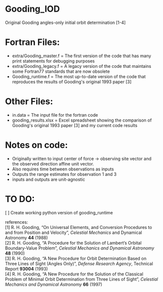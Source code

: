 # Gooding_IOD
Original Gooding angles-only initial orbit determination [1-4]

# Fortran Files:
- extra/Gooding_master.f = The first version of the code that has many print statements for debugging purposes
- extra/Gooding_legacy.f =  A legacy version of the code that maintains some Fortran77 standards that are now obsolete
- Gooding_runtime.f = The most up-to-date version of the code that reproduces the results of Gooding's original 1993 paper [3]

# Other Files:
- in.data = The input file for the fortran code
- gooding_results.xlsx = Excel spreadsheet showing the comparison of Gooding's original 1993 paper [3] and my current code results

# Notes on code:
- Originally written to input center of force -> observing site vector and the observed direction affine unit vector.
- Also requires time between observations as inputs
- Outputs the range estimates for observation 1 and 3
- inputs and outputs are unit-agnostic


# TO DO:
[ ] Create working python version of gooding_runtime

references:<br>
[1] R. H. Gooding, “On Universal Elements, and Conversion Procedures to and from Position and Velocity”, _Celestial Mechanics_ and Dynamical Astronomy **44** (1988)<br>
[2] R. H. Gooding, “A Procedure for the Solution of Lambert’s Orbital Boundary-Value Problem”, _Celestial Mechanics and Dynamical Astronomy_ **48** (1990)<br>
[3] R. H. Gooding, “A New Procedure for Orbit Determination Based on Three Lines of Sight (Angles Only)”, _Defense Research Agency_, Technical Report **93004** (1993)<br>
[4] R. H. Gooding, “A New Procedure for the Solution of the Classical Problem of Minimal Orbit Determination from Three Lines of Sight”, _Celestial Mechanics and Dynamical Astronomy_ **66** (1997)<br>

